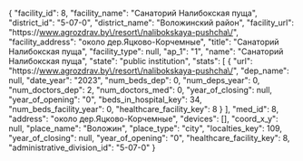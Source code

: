 {
    "facility_id": 8,
    "facility_name": "Санаторий Налибокская пуща",
    "district_id": "5-07-0",
    "district_name": "Воложинский район",
    "facility_url": "https:\/\/www.agrozdrav.by\/resort\/nalibokskaya-pushcha\/",
    "facility_address": "около дер.Яцково-Корчемные",
    "title": "Санаторий Налибокская пуща",
    "facility_type": null,
    "ap_1": "1",
    "name": "Санаторий Налибокская пуща",
    "state": "public institution",
    "stats": [
        {
            "url": "https:\/\/www.agrozdrav.by\/resort\/nalibokskaya-pushcha\/",
            "dep_name": null,
            "date_year": "2023",
            "num_beds_dep": 0,
            "num_deps_year": 0,
            "num_doctors_dep": 2,
            "num_doctors_med": 0,
            "year_of_closing": null,
            "year_of_opening": "0",
            "beds_in_hospital_key": 34,
            "num_beds_facility_year": 0,
            "healthcare_facility_key": 8
        }
    ],
    "med_id": 8,
    "address": "около дер.Яцково-Корчемные",
    "devices": [],
    "coord_x_y": null,
    "place_name": "Воложин",
    "place_type": "city",
    "localties_key": 109,
    "year_of_closing": null,
    "year_of_opening": "0",
    "healthcare_facility_key": 8,
    "administrative_division_id": "5-07-0"
}